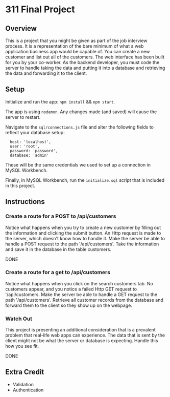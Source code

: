 # 311 Final Project

## Overview

This is a project that you might be given as part of the job interview process. It is a representation of the bare minimum of what a web application business app would be capable of. You can create a new customer and list out all of the customers. The web interface has been built for you by your co-worker. As the backend developer, you must code the server to handle taking the data and putting it into a database and retrieving the data and forwarding it to the client.

## Setup

Initialize and run the app: `npm install` && `npm start`.

The app is using `nodemon`. Any changes made (and saved) will cause the server to restart.

Navigate to the `sql/connections.js` file and alter the following fields to reflect your database setup:

```
  host: 'localhost',
  user: 'root',
  password: 'password',
  database: 'admin'
```

These will be the same credentials we used to set up a connection in MySQL Workbench.

Finally, in MySQL Workbench, run the `initialize.sql` script that is included in this project.



## Instructions
### Create a route for a POST to /api/customers
Notice what happens when you try to create a new customer by filling out the information and clicking the submit button. An Http request is made to the server, which doesn't know how to handle it. Make the server be able to handle a POST request to the path '/api/customers'. Take the information and save it in the database in the table customers.

  DONE

### Create a route for a get to /api/customers
Notice what happens when you click on the search customers tab. No customers appear, and you notice a failed Http GET request to '/api/customers.  Make the server be able to handle a GET request to the path '/api/customers'. Retrieve all customer records from the database and forward them to the client so they show up on the webpage.
### Watch Out
This project is presenting an additional consideration that is a prevalent problem that real-life web apps can experience. The data that is sent by the client might not be what the server or database is expecting. Handle this how you see fit.

  DONE 

  
## Extra Credit
* Validation
* Authentication
